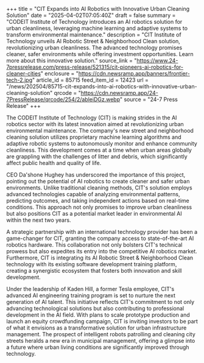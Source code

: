 +++
title = "CIT Expands into AI Robotics with Innovative Urban Cleaning Solution"
date = "2025-04-02T07:05:40Z"
draft = false
summary = "CODEIT Institute of Technology introduces an AI robotics solution for urban cleanliness, leveraging machine learning and adaptive systems to transform environmental maintenance."
description = "CIT Institute of Technology unveils AI Robotic Street & Neighborhood Clean solution, revolutionizing urban cleanliness. The advanced technology promises cleaner, safer environments while offering investment opportunities. Learn more about this innovative solution."
source_link = "https://www.24-7pressrelease.com/press-release/521315/cit-pioneers-ai-robotics-for-cleaner-cities"
enclosure = "https://cdn.newsramp.app/banners/frontier-tech-2.jpg"
article_id = 85715
feed_item_id = 12423
url = "/news/202504/85715-cit-expands-into-ai-robotics-with-innovative-urban-cleaning-solution"
qrcode = "https://cdn.newsramp.app/24-7PressRelease/qrcode/254/2/ableiDGz.webp"
source = "24-7 Press Release"
+++

<p>The CODEIT Institute of Technology (CIT) is making strides in the AI robotics sector with its latest innovation aimed at revolutionizing urban environmental maintenance. The company's new street and neighborhood cleaning solution utilizes proprietary machine learning algorithms and adaptive robotic systems to autonomously monitor and enhance community cleanliness. This development comes at a time when urban areas globally are grappling with the challenges of litter and debris, which significantly affect public health and quality of life.</p><p>CEO Da'shone Hughey has underscored the importance of this project, pointing out the potential of AI robotics to create cleaner and safer urban environments. Unlike traditional cleaning methods, CIT's solution employs advanced technologies capable of analyzing environmental patterns, predicting outcomes, and taking independent actions based on real-time conditions. This approach not only promises to improve urban cleanliness but also positions CIT as a potential market leader in environmental AI within the next two years.</p><p>A strategic partnership with an international technology provider has been a game-changer for CIT, granting the company access to state-of-the-art AI robotics hardware. This collaboration not only bolsters CIT's technical prowess but also expedites its entry into the competitive AI robotics market. Furthermore, CIT is integrating its AI Robotic Street & Neighborhood Clean technology with its existing software development training platform, creating a synergistic ecosystem that fosters both innovation and skill development.</p><p>Under the leadership of Kaden Hill, a former Tesla employee, CIT's advanced AI engineering training program is set to nurture the next generation of AI talent. This initiative reflects CIT's commitment to not only advancing technological solutions but also contributing to professional development in the AI field. With plans to scale prototype production and launch an equity crowdfunding campaign, CIT is inviting investors to be part of what it envisions as a transformative solution for urban infrastructure management. The prospect of intelligent robots patrolling and cleaning city streets heralds a new era in municipal management, offering a glimpse into a future where urban living conditions are significantly improved through technology.</p>